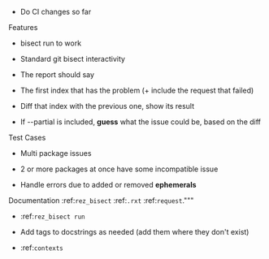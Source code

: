 - Do CI changes so far


Features
- bisect run to work
- Standard git bisect interactivity

- The report should say
 - The first index that has the problem (+ include the request that failed)
 - Diff that index with the previous one, show its result
 - If --partial is included, **guess** what the issue could be, based on the diff


Test Cases
- Multi package issues
 - 2 or more packages at once have some incompatible issue

- Handle errors due to added or removed **ephemerals**

Documentation
:ref:`rez_bisect`
:ref:`.rxt`
:ref:`request`."""
- :ref:`rez_bisect run`

- Add tags to docstrings as needed (add them where they don't exist)
- :ref:`contexts`
